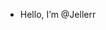 - Hello, I’m @Jellerr

<!---
BloodPac/BloodPac is a ✨ special ✨ repository because its `README.md` (this file) appears on your GitHub profile.
You can click the Preview link to take a look at your changes.
--->
